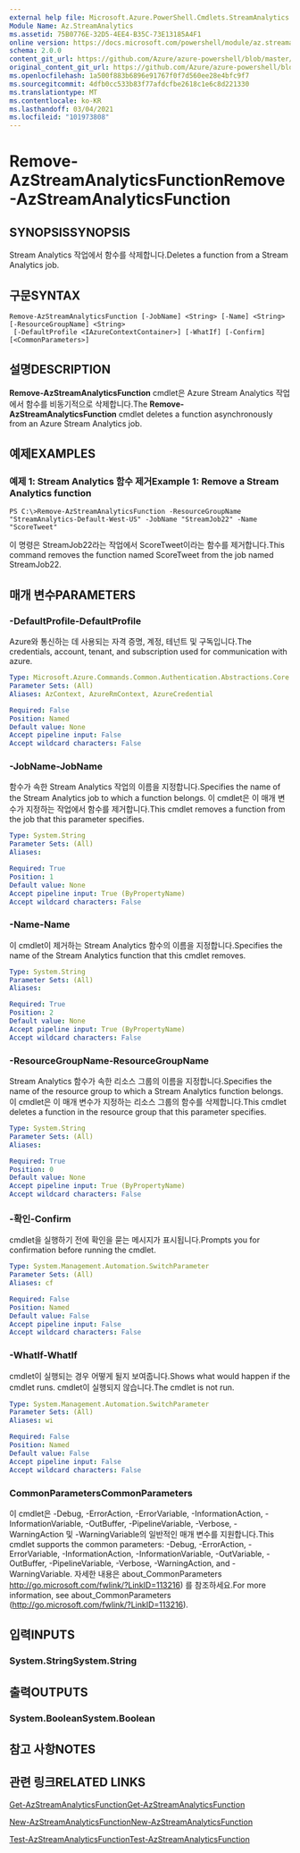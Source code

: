 ```yaml
---
external help file: Microsoft.Azure.PowerShell.Cmdlets.StreamAnalytics.dll-Help.xml
Module Name: Az.StreamAnalytics
ms.assetid: 75B0776E-32D5-4EE4-B35C-73E13185A4F1
online version: https://docs.microsoft.com/powershell/module/az.streamanalytics/remove-azstreamanalyticsfunction
schema: 2.0.0
content_git_url: https://github.com/Azure/azure-powershell/blob/master/src/StreamAnalytics/StreamAnalytics/help/Remove-AzStreamAnalyticsFunction.md
original_content_git_url: https://github.com/Azure/azure-powershell/blob/master/src/StreamAnalytics/StreamAnalytics/help/Remove-AzStreamAnalyticsFunction.md
ms.openlocfilehash: 1a500f883b6896e91767f0f7d560ee28e4bfc9f7
ms.sourcegitcommit: 4dfb0cc533b83f77afdcfbe2618c1e6c8d221330
ms.translationtype: MT
ms.contentlocale: ko-KR
ms.lasthandoff: 03/04/2021
ms.locfileid: "101973808"
---
```

# <span data-ttu-id="63f78-101">Remove-AzStreamAnalyticsFunction</span><span class="sxs-lookup"><span data-stu-id="63f78-101">Remove-AzStreamAnalyticsFunction</span></span>

## <span data-ttu-id="63f78-102">SYNOPSIS</span><span class="sxs-lookup"><span data-stu-id="63f78-102">SYNOPSIS</span></span>
<span data-ttu-id="63f78-103">Stream Analytics 작업에서 함수를 삭제합니다.</span><span class="sxs-lookup"><span data-stu-id="63f78-103">Deletes a function from a Stream Analytics job.</span></span>

## <span data-ttu-id="63f78-104">구문</span><span class="sxs-lookup"><span data-stu-id="63f78-104">SYNTAX</span></span>

```
Remove-AzStreamAnalyticsFunction [-JobName] <String> [-Name] <String> [-ResourceGroupName] <String>
 [-DefaultProfile <IAzureContextContainer>] [-WhatIf] [-Confirm] [<CommonParameters>]
```

## <span data-ttu-id="63f78-105">설명</span><span class="sxs-lookup"><span data-stu-id="63f78-105">DESCRIPTION</span></span>
<span data-ttu-id="63f78-106">**Remove-AzStreamAnalyticsFunction** cmdlet은 Azure Stream Analytics 작업에서 함수를 비동기적으로 삭제합니다.</span><span class="sxs-lookup"><span data-stu-id="63f78-106">The **Remove-AzStreamAnalyticsFunction** cmdlet deletes a function asynchronously from an Azure Stream Analytics job.</span></span>

## <span data-ttu-id="63f78-107">예제</span><span class="sxs-lookup"><span data-stu-id="63f78-107">EXAMPLES</span></span>

### <span data-ttu-id="63f78-108">예제 1: Stream Analytics 함수 제거</span><span class="sxs-lookup"><span data-stu-id="63f78-108">Example 1: Remove a Stream Analytics function</span></span>
```
PS C:\>Remove-AzStreamAnalyticsFunction -ResourceGroupName "StreamAnalytics-Default-West-US" -JobName "StreamJob22" -Name "ScoreTweet"
```

<span data-ttu-id="63f78-109">이 명령은 StreamJob22라는 작업에서 ScoreTweet이라는 함수를 제거합니다.</span><span class="sxs-lookup"><span data-stu-id="63f78-109">This command removes the function named ScoreTweet from the job named StreamJob22.</span></span>

## <span data-ttu-id="63f78-110">매개 변수</span><span class="sxs-lookup"><span data-stu-id="63f78-110">PARAMETERS</span></span>

### <span data-ttu-id="63f78-111">-DefaultProfile</span><span class="sxs-lookup"><span data-stu-id="63f78-111">-DefaultProfile</span></span>
<span data-ttu-id="63f78-112">Azure와 통신하는 데 사용되는 자격 증명, 계정, 테넌트 및 구독입니다.</span><span class="sxs-lookup"><span data-stu-id="63f78-112">The credentials, account, tenant, and subscription used for communication with azure.</span></span>

```yaml
Type: Microsoft.Azure.Commands.Common.Authentication.Abstractions.Core.IAzureContextContainer
Parameter Sets: (All)
Aliases: AzContext, AzureRmContext, AzureCredential

Required: False
Position: Named
Default value: None
Accept pipeline input: False
Accept wildcard characters: False
```

### <span data-ttu-id="63f78-113">-JobName</span><span class="sxs-lookup"><span data-stu-id="63f78-113">-JobName</span></span>
<span data-ttu-id="63f78-114">함수가 속한 Stream Analytics 작업의 이름을 지정합니다.</span><span class="sxs-lookup"><span data-stu-id="63f78-114">Specifies the name of the Stream Analytics job to which a function belongs.</span></span>
<span data-ttu-id="63f78-115">이 cmdlet은 이 매개 변수가 지정하는 작업에서 함수를 제거합니다.</span><span class="sxs-lookup"><span data-stu-id="63f78-115">This cmdlet removes a function from the job that this parameter specifies.</span></span>

```yaml
Type: System.String
Parameter Sets: (All)
Aliases:

Required: True
Position: 1
Default value: None
Accept pipeline input: True (ByPropertyName)
Accept wildcard characters: False
```

### <span data-ttu-id="63f78-116">-Name</span><span class="sxs-lookup"><span data-stu-id="63f78-116">-Name</span></span>
<span data-ttu-id="63f78-117">이 cmdlet이 제거하는 Stream Analytics 함수의 이름을 지정합니다.</span><span class="sxs-lookup"><span data-stu-id="63f78-117">Specifies the name of the Stream Analytics function that this cmdlet removes.</span></span>

```yaml
Type: System.String
Parameter Sets: (All)
Aliases:

Required: True
Position: 2
Default value: None
Accept pipeline input: True (ByPropertyName)
Accept wildcard characters: False
```

### <span data-ttu-id="63f78-118">-ResourceGroupName</span><span class="sxs-lookup"><span data-stu-id="63f78-118">-ResourceGroupName</span></span>
<span data-ttu-id="63f78-119">Stream Analytics 함수가 속한 리소스 그룹의 이름을 지정합니다.</span><span class="sxs-lookup"><span data-stu-id="63f78-119">Specifies the name of the resource group to which a Stream Analytics function belongs.</span></span>
<span data-ttu-id="63f78-120">이 cmdlet은 이 매개 변수가 지정하는 리소스 그룹의 함수를 삭제합니다.</span><span class="sxs-lookup"><span data-stu-id="63f78-120">This cmdlet deletes a function in the resource group that this parameter specifies.</span></span>

```yaml
Type: System.String
Parameter Sets: (All)
Aliases:

Required: True
Position: 0
Default value: None
Accept pipeline input: True (ByPropertyName)
Accept wildcard characters: False
```

### <span data-ttu-id="63f78-121">-확인</span><span class="sxs-lookup"><span data-stu-id="63f78-121">-Confirm</span></span>
<span data-ttu-id="63f78-122">cmdlet을 실행하기 전에 확인을 묻는 메시지가 표시됩니다.</span><span class="sxs-lookup"><span data-stu-id="63f78-122">Prompts you for confirmation before running the cmdlet.</span></span>

```yaml
Type: System.Management.Automation.SwitchParameter
Parameter Sets: (All)
Aliases: cf

Required: False
Position: Named
Default value: False
Accept pipeline input: False
Accept wildcard characters: False
```

### <span data-ttu-id="63f78-123">-WhatIf</span><span class="sxs-lookup"><span data-stu-id="63f78-123">-WhatIf</span></span>
<span data-ttu-id="63f78-124">cmdlet이 실행되는 경우 어떻게 될지 보여줍니다.</span><span class="sxs-lookup"><span data-stu-id="63f78-124">Shows what would happen if the cmdlet runs.</span></span>
<span data-ttu-id="63f78-125">cmdlet이 실행되지 않습니다.</span><span class="sxs-lookup"><span data-stu-id="63f78-125">The cmdlet is not run.</span></span>

```yaml
Type: System.Management.Automation.SwitchParameter
Parameter Sets: (All)
Aliases: wi

Required: False
Position: Named
Default value: False
Accept pipeline input: False
Accept wildcard characters: False
```

### <span data-ttu-id="63f78-126">CommonParameters</span><span class="sxs-lookup"><span data-stu-id="63f78-126">CommonParameters</span></span>
<span data-ttu-id="63f78-127">이 cmdlet은 -Debug, -ErrorAction, -ErrorVariable, -InformationAction, -InformationVariable, -OutBuffer, -PipelineVariable, -Verbose, -WarningAction 및 -WarningVariable의 일반적인 매개 변수를 지원합니다.</span><span class="sxs-lookup"><span data-stu-id="63f78-127">This cmdlet supports the common parameters: -Debug, -ErrorAction, -ErrorVariable, -InformationAction, -InformationVariable, -OutVariable, -OutBuffer, -PipelineVariable, -Verbose, -WarningAction, and -WarningVariable.</span></span> <span data-ttu-id="63f78-128">자세한 내용은 about_CommonParameters http://go.microsoft.com/fwlink/?LinkID=113216) 를 참조하세요.</span><span class="sxs-lookup"><span data-stu-id="63f78-128">For more information, see about_CommonParameters (http://go.microsoft.com/fwlink/?LinkID=113216).</span></span>

## <span data-ttu-id="63f78-129">입력</span><span class="sxs-lookup"><span data-stu-id="63f78-129">INPUTS</span></span>

### <span data-ttu-id="63f78-130">System.String</span><span class="sxs-lookup"><span data-stu-id="63f78-130">System.String</span></span>

## <span data-ttu-id="63f78-131">출력</span><span class="sxs-lookup"><span data-stu-id="63f78-131">OUTPUTS</span></span>

### <span data-ttu-id="63f78-132">System.Boolean</span><span class="sxs-lookup"><span data-stu-id="63f78-132">System.Boolean</span></span>

## <span data-ttu-id="63f78-133">참고 사항</span><span class="sxs-lookup"><span data-stu-id="63f78-133">NOTES</span></span>

## <span data-ttu-id="63f78-134">관련 링크</span><span class="sxs-lookup"><span data-stu-id="63f78-134">RELATED LINKS</span></span>

[<span data-ttu-id="63f78-135">Get-AzStreamAnalyticsFunction</span><span class="sxs-lookup"><span data-stu-id="63f78-135">Get-AzStreamAnalyticsFunction</span></span>](./Get-AzStreamAnalyticsFunction.md)

[<span data-ttu-id="63f78-136">New-AzStreamAnalyticsFunction</span><span class="sxs-lookup"><span data-stu-id="63f78-136">New-AzStreamAnalyticsFunction</span></span>](./New-AzStreamAnalyticsFunction.md)

[<span data-ttu-id="63f78-137">Test-AzStreamAnalyticsFunction</span><span class="sxs-lookup"><span data-stu-id="63f78-137">Test-AzStreamAnalyticsFunction</span></span>](./Test-AzStreamAnalyticsFunction.md)


